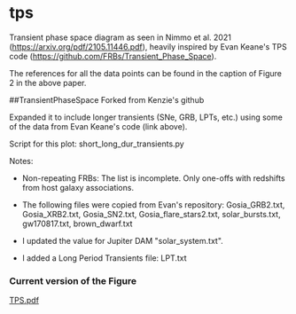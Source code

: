 # tps
Transient phase space diagram as seen in Nimmo et al. 2021 (https://arxiv.org/pdf/2105.11446.pdf), heavily inspired by Evan Keane's TPS code (https://github.com/FRBs/Transient_Phase_Space).

The references for all the data points can be found in the caption of Figure 2 in the above paper.

##TransientPhaseSpace
Forked from Kenzie's github

Expanded it to include longer transients (SNe, GRB, LPTs, etc.) using some of the data from Evan Keane's code (link above). 

Script for this plot: short_long_dur_transients.py

Notes: 

- Non-repeating FRBs: The list is incomplete. Only one-offs with redshifts from host galaxy associations. 

- The following files were copied from Evan's repository: Gosia_GRB2.txt, Gosia_XRB2.txt, Gosia_SN2.txt, Gosia_flare_stars2.txt, solar_bursts.txt, gw170817.txt, brown_dwarf.txt

- I updated the value for Jupiter DAM "solar_system.txt".

- I added a Long Period Transients file: LPT.txt

### Current version of the Figure
[TPS.pdf](https://github.com/user-attachments/files/18943397/TPS.pdf)
